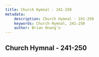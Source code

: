```yaml
---
title: Church Hymnal - 241-250
metadata:
    description: Church Hymnal - 241-250
    keywords: Church Hymnal, 241-250
    author: Brian Onang'o
---
```



## Church Hymnal - 241-250
  